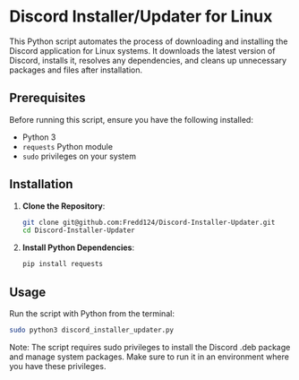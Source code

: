 # Discord Installer/Updater for Linux

This Python script automates the process of downloading and installing the Discord application for Linux systems. It downloads the latest version of Discord, installs it, resolves any dependencies, and cleans up unnecessary packages and files after installation.

## Prerequisites

Before running this script, ensure you have the following installed:
- Python 3
- `requests` Python module
- `sudo` privileges on your system

## Installation

1. **Clone the Repository**:
   ```bash
   git clone git@github.com:Fredd124/Discord-Installer-Updater.git
   cd Discord-Installer-Updater
   ```
2. **Install Python Dependencies**:
   ```bash
   pip install requests
   ```
## Usage   
   Run the script with Python from the terminal:
   ```bash
   sudo python3 discord_installer_updater.py
   ```
   Note: The script requires sudo privileges to install the Discord .deb package and manage system packages. Make sure to run it in an environment where you have these privileges.
